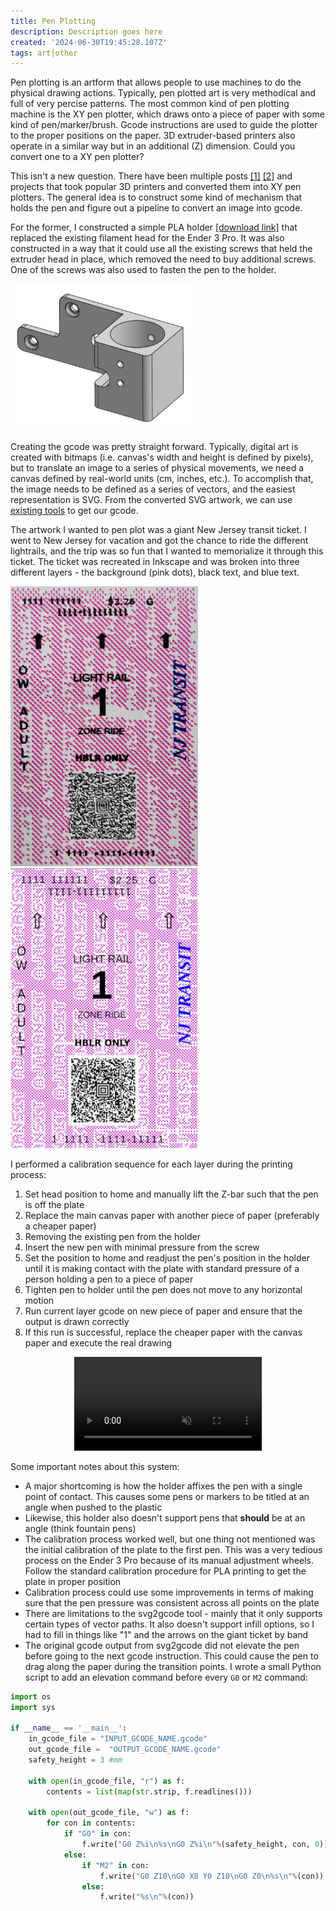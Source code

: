 ```yaml
---
title: Pen Plotting
description: Description goes here
created: '2024-06-30T19:45:28.107Z'
tags: art|other
---
```


Pen plotting is an artform that allows people to use machines to do the physical drawing actions. Typically, pen plotted art is very methodical and full of very percise patterns. The most common kind of pen plotting machine is the XY pen plotter, which draws onto a piece of paper with some kind of pen/marker/brush. Gcode instructions are used to guide the plotter to the proper positions on the paper. 3D extruder-based printers also operate in a similar way but in an additional (Z) dimension. Could you convert one to a XY pen plotter? 
<!-- more -->

This isn't a new question. There have been multiple posts [[1]](https://urish.medium.com/how-to-turn-your-3d-printer-into-a-plotter-in-one-hour-d6fe14559f1a) [[2]](https://github.com/johnathantran/Pen-Plotter) and projects that took popular 3D printers and converted them into XY pen plotters. The general idea is to construct some kind of mechanism that holds the pen and figure out a pipeline to convert an image into gcode.

For the former, I constructed a simple PLA holder [[download link]](https://drive.google.com/file/d/12XBc1dm8MU3V2Ip31h1jqYUUveD-SpJA/view?usp=sharing) that replaced the existing filament head for the Ender 3 Pro. It was also constructed in a way that it could use all the existing screws that held the extruder head in place, which removed the need to buy additional screws. One of the screws was also used to fasten the pen to the holder. 

<div style="max-width: 650px; margin-right:auto; margin-left:auto">
    <img style="max-width: 300px;" src="post-res/pen_plot/holder_example.png" alt="Screenshot of simple PLA holder"/>
</div>


Creating the gcode was pretty straight forward. Typically, digital art is created with bitmaps (i.e. canvas's width and height is defined by pixels), but to translate an image to a series of physical movements, we need a canvas defined by real-world units (cm, inches, etc.). To accomplish that, the image needs to be defined as a series of vectors, and the easiest representation is SVG. From the converted SVG artwork, we can use [existing tools](https://sameer.github.io/svg2gcode/) to get our gcode.

The artwork I wanted to pen plot was a giant New Jersey transit ticket. I went to New Jersey for vacation and got the chance to ride the different lightrails, and the trip was so fun that I wanted to memorialize it through this ticket. The ticket was recreated in Inkscape and was broken into three different layers - the background (pink dots), black text, and blue text.


<div style="max-width: 650px; margin-right:auto; margin-left:auto">
    <img style="max-width: 300px; display: inline;" src="post-res/pen_plot/artwork.png" alt="Giant NJ Transit ticket"/>
    <img style="max-width: 300px; display: inline;" src="post-res/pen_plot/artwork_svg.png" alt="Giant NJ Transit ticket in Inkscape"/>
</div>

I performed a calibration sequence for each layer during the printing process:

1. Set head position to home and manually lift the Z-bar such that the pen is off the plate 
2. Replace the main canvas paper with another piece of paper (preferably a cheaper paper)
3. Removing the existing pen from the holder
4. Insert the new pen with minimal pressure from the screw
5. Set the position to home and readjust the pen's position in the holder until it is making contact with the plate with standard pressure of a person holding a pen to a piece of paper
6. Tighten pen to holder until the pen does not move to any horizontal motion 
7. Run current layer gcode on new piece of paper and ensure that the output is drawn correctly
8. If this run is successful, replace the cheaper paper with the canvas paper and execute the real drawing

<div style="max-width: 300px; margin-right:auto; margin-left:auto">
<video autoplay muted loop style="max-width: 300px;">
  <source src="post-res/pen_plot/pen_plot_video.mp4" type="video/mp4">
  Your browser does not support the video tag.
</video>
</div>

Some important notes about this system:
* A major shortcoming is how the holder affixes the pen with a single point of contact. This causes some pens or markers to be titled at an angle when pushed to the plastic
* Likewise, this holder also doesn't support pens that __should__ be at an angle (think fountain pens)
* The calibration process worked well, but one thing not mentioned was the initial calibration of the plate to the first pen. This was a very tedious process on the Ender 3 Pro because of its manual adjustment wheels. Follow the standard calibration procedure for PLA printing to get the plate in proper position
* Calibration process could use some improvements in terms of making sure that the pen pressure was consistent across all points on the plate
* There are limitations to the svg2gcode tool - mainly that it only supports certain types of vector paths. It also doesn't support infill options, so I had to fill in things like "1" and the arrows on the giant ticket by band
* The original gcode output from svg2gcode did not elevate the pen before going to the next gcode instruction. This could cause the pen to drag along the paper during the transition points. I wrote a small Python script to add an elevation command before every `G0` or `M2` command:

```python
import os
import sys

if __name__ == '__main__':
    in_gcode_file = "INPUT_GCODE_NAME.gcode"
    out_gcode_file =  "OUTPUT_GCODE_NAME.gcode"
    safety_height = 3 #mm

    with open(in_gcode_file, "r") as f:
        contents = list(map(str.strip, f.readlines()))
    
    with open(out_gcode_file, "w") as f:
        for con in contents:
            if "G0" in con:
                f.write("G0 Z%i\n%s\nG0 Z%i\n"%(safety_height, con, 0))
            else:
                if "M2" in con:
                    f.write("G0 Z10\nG0 X0 Y0 Z10\nG0 Z0\n%s\n"%(con))
                else:
                    f.write("%s\n"%(con))
```
